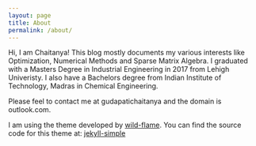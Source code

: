 ```yaml
---
layout: page
title: About
permalink: /about/
---
```


Hi, I am Chaitanya! This blog mostly documents my various interests like Optimization, Numerical Methods and Sparse Matrix Algebra. I graduated with a Masters Degree in Industrial Engineering in 2017 from Lehigh Univeristy. I also have a Bachelors degree from Indian Institute of Technology, Madras in Chemical Engineering. 

Please feel to contact me at gudapatichaitanya and the domain is outlook.com. 


I am using the theme developed by [wild-flame](https://github.com/wild-flame). You can find the source code for this theme at: <data data-icon="ei-sc-github"></data>  [jekyll-simple](https://github.com/wild-flame/jekyll-simple)


